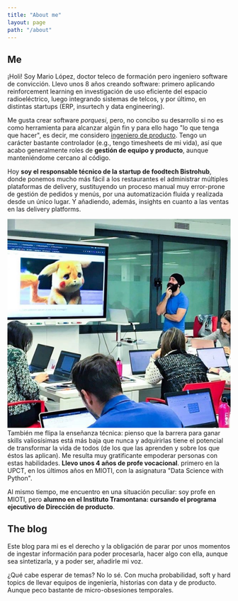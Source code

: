 ```yaml
---
title: "About me"
layout: page
path: "/about"
---
```


## Me

¡Holi! Soy Mario López, doctor teleco de formación pero ingeniero software de convicción. Llevo unos 8 años creando software: primero aplicando reinforcement learning en investigación de uso eficiente del espacio radioeléctrico, luego integrando sistemas de telcos, y por último, en distintas startups (ERP, insurtech y data engineering). 

Me gusta crear software *porquesi*, pero, no concibo su desarrollo si no es como herramienta para alcanzar algún fin y para ello hago "lo que tenga que hacer", es decir, me considero [ingeniero de producto](https://www.forbes.com/sites/quora/2017/09/06/how-is-a-product-engineer-different-from-a-full-stack-engineer/#3680e33626e7). Tengo un carácter bastante controlador (e.g., tengo timesheets de mi vida), así que acabo generalmente roles de **gestión de equipo y producto**, aunque manteniéndome cercano al código.

Hoy **soy el responsable técnico de la startup de foodtech Bistrohub**, donde ponemos mucho más fácil a los restaurantes el administrar múltiples plataformas de delivery, sustituyendo un proceso manual muy error-prone de gestión de pedidos y menús, por una automatización fluida y realizada desde un único lugar. Y añadiendo, además, insights en cuanto a las ventas en las delivery platforms.

![Mi clase](clases.png)
También me flipa la enseñanza técnica: pienso que la barrera para ganar skills valiosísimas está más baja que nunca y adquirirlas tiene el potencial de transformar la vida de todos (de los que las aprenden y sobre los que éstos las aplican). Me resulta muy gratificante empoderar personas con estas habilidades. **Llevo unos 4 años de profe vocacional**. primero en la UPCT, en los últimos años en MIOTI, con la asignatura "Data Science with Python". 

Al mismo tiempo, me encuentro en una situación peculiar: soy profe en MIOTI, pero **alumno en el Instituto Tramontana: cursando el programa ejecutivo de Dirección de producto**.

## The blog

Este blog para mi es el derecho y la obligación de parar por unos momentos de ingestar información para poder procesarla, hacer algo con ella, aunque sea sintetizarla, y a poder ser, añadirle mi voz.

¿Qué cabe esperar de temas? No lo sé. Con mucha probabilidad, soft y hard topics de llevar equipos de ingeniería, historias con data y de producto. Aunque peco bastante de micro-obsesiones temporales.